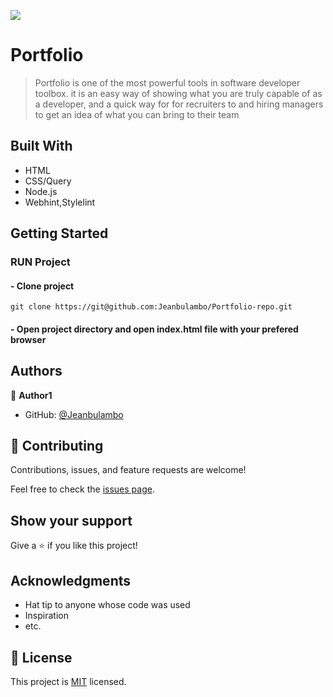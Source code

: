 ![](https://img.shields.io/badge/Microverse-blueviolet)

# Portfolio

> Portfolio is one of the most powerful tools in software developer toolbox. it is an easy way of showing what you are truly capable of as a developer, and a quick way for for recruiters to and hiring managers to get an idea of what you can bring to their team


## Built With

- HTML
- CSS/Query
- Node.js
- Webhint,Stylelint

## Getting Started

### RUN Project
#### - Clone project 
```
git clone https://git@github.com:Jeanbulambo/Portfolio-repo.git
```
#### - Open project directory and open index.html file with your prefered browser

## Authors

👤 **Author1**

- GitHub: [@Jeanbulambo](https://github.com/Jeanbulambo)


## 🤝 Contributing

Contributions, issues, and feature requests are welcome!

Feel free to check the [issues page](../../issues/).

## Show your support

Give a ⭐️ if you like this project!

## Acknowledgments

- Hat tip to anyone whose code was used
- Inspiration
- etc.

## 📝 License

This project is [MIT](./MIT.md) licensed.
